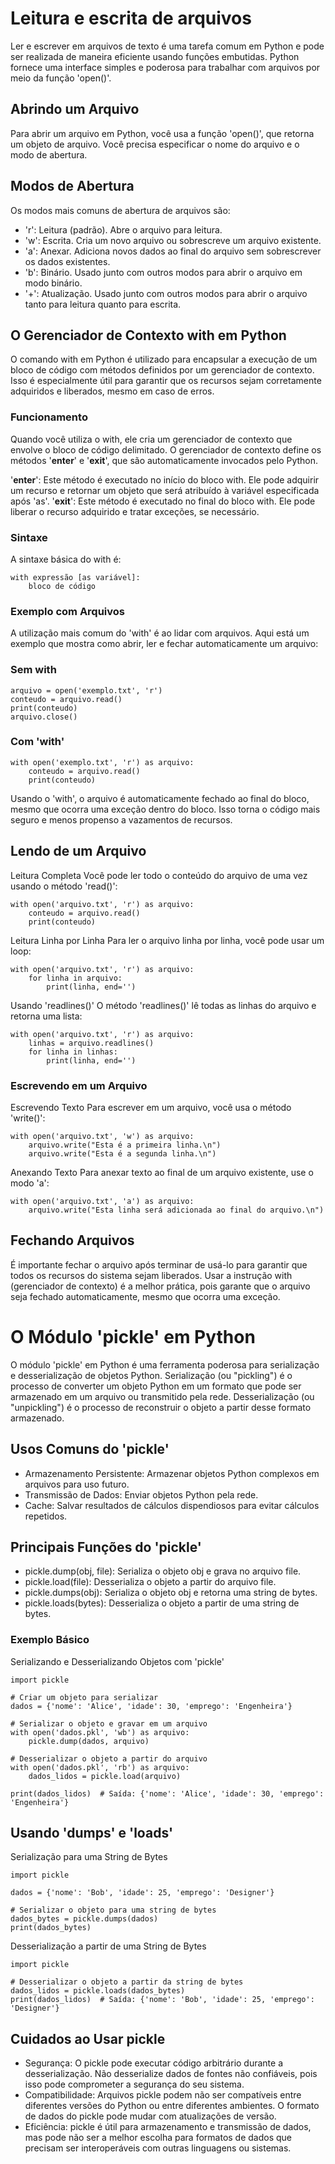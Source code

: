# Leitura e escrita de arquivos
Ler e escrever em arquivos de texto é uma tarefa comum em Python e pode ser realizada de maneira eficiente usando funções embutidas. Python fornece uma interface simples e poderosa para trabalhar com arquivos por meio da função 'open()'.

## Abrindo um Arquivo
Para abrir um arquivo em Python, você usa a função 'open()', que retorna um objeto de arquivo. Você precisa especificar o nome do arquivo e o modo de abertura.

## Modos de Abertura
Os modos mais comuns de abertura de arquivos são:
- 'r': Leitura (padrão). Abre o arquivo para leitura.
- 'w': Escrita. Cria um novo arquivo ou sobrescreve um arquivo existente.
- 'a': Anexar. Adiciona novos dados ao final do arquivo sem sobrescrever os dados existentes.
- 'b': Binário. Usado junto com outros modos para abrir o arquivo em modo binário.
- '+': Atualização. Usado junto com outros modos para abrir o arquivo tanto para leitura quanto para escrita.

## O Gerenciador de Contexto with em Python
O comando with em Python é utilizado para encapsular a execução de um bloco de código com métodos definidos por um gerenciador de contexto. Isso é especialmente útil para garantir que os recursos sejam corretamente adquiridos e liberados, mesmo em caso de erros.

### Funcionamento
Quando você utiliza o with, ele cria um gerenciador de contexto que envolve o bloco de código delimitado. O gerenciador de contexto define os métodos '__enter__' e '__exit__', que são automaticamente invocados pelo Python.

'__enter__': Este método é executado no início do bloco with. Ele pode adquirir um recurso e retornar um objeto que será atribuído à variável especificada após 'as'.
'__exit__': Este método é executado no final do bloco with. Ele pode liberar o recurso adquirido e tratar exceções, se necessário.

### Sintaxe
A sintaxe básica do with é:
```
with expressão [as variável]:
    bloco de código
```

### Exemplo com Arquivos
A utilização mais comum do 'with' é ao lidar com arquivos. Aqui está um exemplo que mostra como abrir, ler e fechar automaticamente um arquivo:

### Sem with
```
arquivo = open('exemplo.txt', 'r')
conteudo = arquivo.read()
print(conteudo)
arquivo.close()
```

### Com 'with'
```
with open('exemplo.txt', 'r') as arquivo:
    conteudo = arquivo.read()
    print(conteudo)
```
Usando o 'with', o arquivo é automaticamente fechado ao final do bloco, mesmo que ocorra uma exceção dentro do bloco. Isso torna o código mais seguro e menos propenso a vazamentos de recursos.

## Lendo de um Arquivo
Leitura Completa
Você pode ler todo o conteúdo do arquivo de uma vez usando o método 'read()':
```
with open('arquivo.txt', 'r') as arquivo:
    conteudo = arquivo.read()
    print(conteudo)
```

Leitura Linha por Linha
Para ler o arquivo linha por linha, você pode usar um loop:
```
with open('arquivo.txt', 'r') as arquivo:
    for linha in arquivo:
        print(linha, end='')
```

Usando 'readlines()'
O método 'readlines()' lê todas as linhas do arquivo e retorna uma lista:
```
with open('arquivo.txt', 'r') as arquivo:
    linhas = arquivo.readlines()
    for linha in linhas:
        print(linha, end='')
```

### Escrevendo em um Arquivo
Escrevendo Texto
Para escrever em um arquivo, você usa o método 'write()':
```
with open('arquivo.txt', 'w') as arquivo:
    arquivo.write("Esta é a primeira linha.\n")
    arquivo.write("Esta é a segunda linha.\n")
```

Anexando Texto
Para anexar texto ao final de um arquivo existente, use o modo 'a':
```
with open('arquivo.txt', 'a') as arquivo:
    arquivo.write("Esta linha será adicionada ao final do arquivo.\n")
```

## Fechando Arquivos
É importante fechar o arquivo após terminar de usá-lo para garantir que todos os recursos do sistema sejam liberados. Usar a instrução with (gerenciador de contexto) é a melhor prática, pois garante que o arquivo seja fechado automaticamente, mesmo que ocorra uma exceção.

# O Módulo 'pickle' em Python
O módulo 'pickle' em Python é uma ferramenta poderosa para serialização e desserialização de objetos Python. Serialização (ou "pickling") é o processo de converter um objeto Python em um formato que pode ser armazenado em um arquivo ou transmitido pela rede. Desserialização (ou "unpickling") é o processo de reconstruir o objeto a partir desse formato armazenado.

## Usos Comuns do 'pickle'
- Armazenamento Persistente: Armazenar objetos Python complexos em arquivos para uso futuro.
- Transmissão de Dados: Enviar objetos Python pela rede.
- Cache: Salvar resultados de cálculos dispendiosos para evitar cálculos repetidos.

## Principais Funções do 'pickle'
- pickle.dump(obj, file): Serializa o objeto obj e grava no arquivo file.
- pickle.load(file): Desserializa o objeto a partir do arquivo file.
- pickle.dumps(obj): Serializa o objeto obj e retorna uma string de bytes.
- pickle.loads(bytes): Desserializa o objeto a partir de uma string de bytes.

### Exemplo Básico
Serializando e Desserializando Objetos com 'pickle'
```
import pickle

# Criar um objeto para serializar
dados = {'nome': 'Alice', 'idade': 30, 'emprego': 'Engenheira'}

# Serializar o objeto e gravar em um arquivo
with open('dados.pkl', 'wb') as arquivo:
    pickle.dump(dados, arquivo)

# Desserializar o objeto a partir do arquivo
with open('dados.pkl', 'rb') as arquivo:
    dados_lidos = pickle.load(arquivo)

print(dados_lidos)  # Saída: {'nome': 'Alice', 'idade': 30, 'emprego': 'Engenheira'}
```

## Usando 'dumps' e 'loads'
Serialização para uma String de Bytes
```
import pickle

dados = {'nome': 'Bob', 'idade': 25, 'emprego': 'Designer'}

# Serializar o objeto para uma string de bytes
dados_bytes = pickle.dumps(dados)
print(dados_bytes)
```

Desserialização a partir de uma String de Bytes
```
import pickle

# Desserializar o objeto a partir da string de bytes
dados_lidos = pickle.loads(dados_bytes)
print(dados_lidos)  # Saída: {'nome': 'Bob', 'idade': 25, 'emprego': 'Designer'}
```

## Cuidados ao Usar pickle
- Segurança: O pickle pode executar código arbitrário durante a desserialização. Não desserialize dados de fontes não confiáveis, pois isso pode comprometer a segurança do seu sistema.
- Compatibilidade: Arquivos pickle podem não ser compatíveis entre diferentes versões do Python ou entre diferentes ambientes. O formato de dados do pickle pode mudar com atualizações de versão.
- Eficiência: pickle é útil para armazenamento e transmissão de dados, mas pode não ser a melhor escolha para formatos de dados que precisam ser interoperáveis com outras linguagens ou sistemas.